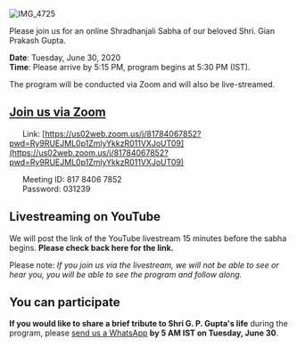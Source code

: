 ![IMG_4725](https://user-images.githubusercontent.com/67522996/85935968-548f4e00-b8c4-11ea-8b4f-802f82fea4ac.jpeg)

Please join us for an online Shradhanjali Sabha of our beloved Shri. Gian Prakash Gupta. 

**Date**: Tuesday, June 30, 2020  
**Time**: Please arrive by 5:15 PM, program begins at 5:30 PM (IST).

The program will be conducted via Zoom and will also be live-streamed.


## [Join us via Zoom](https://us02web.zoom.us/j/81784067852?pwd=Ry9RUEJML0p1ZmlyYkkzR011VXJoUT09)

&nbsp;&nbsp;&nbsp;&nbsp;&nbsp;&nbsp;Link: [https://us02web.zoom.us/j/81784067852?pwd=Ry9RUEJML0p1ZmlyYkkzR011VXJoUT09](https://us02web.zoom.us/j/81784067852?pwd=Ry9RUEJML0p1ZmlyYkkzR011VXJoUT09)  

&nbsp;&nbsp;&nbsp;&nbsp;&nbsp;&nbsp;Meeting ID: 817 8406 7852  
&nbsp;&nbsp;&nbsp;&nbsp;&nbsp;&nbsp;Password: 031239  

## Livestreaming on YouTube

We will post the link of the YouTube livestream 15 minutes before the sabha begins. **Please check back here for the link.**

Please note: *If you join us via the livestream, we will not be able to see or hear you, you will be able to see the program and follow along.*

## You can participate

**If you would like to share a brief tribute to Shri G. P. Gupta's life** during the program, please [send us a WhatsApp](https://wa.me/14086806572?text=Hi%2C+I+would+like+to+speak+at+G.P.G.%27s+memorial+service.) **by 5 AM IST on Tuesday, June 30**. 
